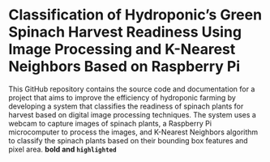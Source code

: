 # Classification of Hydroponic’s Green Spinach Harvest Readiness Using Image Processing and K-Nearest Neighbors Based on Raspberry Pi
This GitHub repository contains the source code and documentation for a project that aims to improve the efficiency of hydroponic farming by developing a system that classifies the readiness of spinach plants for harvest based on digital image processing techniques. The system uses a webcam to capture images of spinach plants, a Raspberry Pi microcomputer to process the images, and K-Nearest Neighbors algorithm to classify the spinach plants based on their bounding box features and pixel area.
**bold and `highlighted`**

